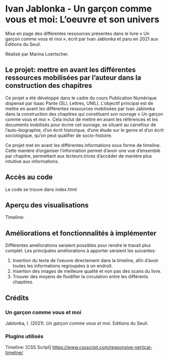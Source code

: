 # Ivan Jablonka - Un garçon comme vous et moi: L’oeuvre et son univers
Mise en page des différentes ressources présentes dans le livre « Un garçon comme vous et moi », écrit par Ivan Jablonka et paru en 2021 aux Editions du Seuil. 

Réalisé par Marina Loertscher.

## Le projet: mettre en avant les différentes ressources mobilisées par l’auteur dans la construction des chapitres
Ce projet a été développé dans le cadre du cours Publication Numérique dispensé par Isaac Pante (SLI, Lettres, UNIL). L’objectif principal est de mettre en avant les différentes ressources mobilisées par Ivan Jablonka dans la construction des chapitres qui constituent son ouvrage « Un garçon comme vous et moi ». Cela inclut de mettre en avant les références et les documents mobilisés pour écrire cet ouvrage, se situant au carrefour de l’auto-biographie, d’un écrit historique, d’une étude sur le genre et d’un écrit sociologique, qu’on peut qualifier de socio-histoire. 

Ce projet met en avant les différentes informations sous forme de timeline. Cette manière d’organiser l’information permet d’avoir une vue d’ensemble par chapitre, permettant aux lecteurs.trices d’accéder de manière plus intuitive aux informations. 

## Accès au code
Le code se trouve dans index.html

## Aperçu des visualisations
Timeline: 

## Améliorations et fonctionnalités à implémenter
Différentes améliorations seraient possibles pour rendre le travail plus complet. Les principales améliorations à apporter seraient les suivantes: 
1. Insertion du texte de l’oeuvre directement dans la timeline, afin d’avoir toutes les informations regroupées à un endroit. 
2. Insertion des images de meilleure qualité et non pas des scans du livre.
3. Trouver des moyens de fluidifier la circulation entre les différents chapitres. 

## Crédits
### Un garçon comme vous et moi
Jablonka, I. (2021). <i>Un garçon comme vous et moi</i>. Editions du Seuil. 
### Plugins utilisés
Timeline: [CSS Script] https://www.cssscript.com/responsive-vertical-timeline/ 